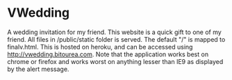 VWedding
========

A wedding invitation for my friend. This website is a quick gift to one of my friend. All files in /public/static folder is served. The default "/" is mapped to finalv.html. This is hosted on heroku, and can be accessed using http://vwedding.bitourea.com. Note that the application works best on chrome or firefox and works worst on anything lesser than IE9 as displayed by the alert message.
